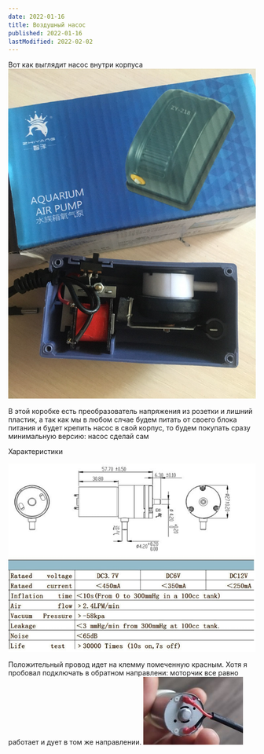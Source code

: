 ```yaml
---
date: 2022-01-16
title: Воздушный насос
published: 2022-01-16
lastModified: 2022-02-02
---
```


Вот как выглядит насос внутри корпуса
![насос внутри корпуса](air-pump-inside.jpg)

В этой коробке есть преобразователь напряжения из розетки и лишний пластик, а так как мы в любом слчае будем питать от своего блока питания и будет крепить насос в свой корпус, то будем покупать сразу минимальную версию: насос сделай сам


Характеристики

![характеристики от производителя](air-pump-spec.jpg)

Положительный провод идет на клемму помеченную красным. Хотя я пробовал подключать в обратном направлени: моторчик все равно работает и дует в том же направлении.
![подключение питания](air-pump-connection.jpg)